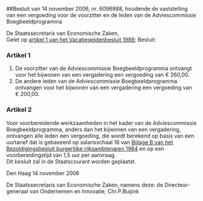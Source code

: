 <meta http-equiv='Content-Type' content='text/html; charset=utf-8' />

##Besluit van 14 november 2006, nr. 6096988, houdende de vaststelling van een vergoeding voor de voorzitter en de leden van de Adviescommissie Boegbeeldprogramma

De Staatssecretaris van Economische Zaken,  
Gelet op [artikel 1 van het Vacatiegeldenbesluit 1988](../../../../../../../../../../../../AMvB/vacatiegeldenbesluit/1988/BWBR0004317/README.md);
Besluit:    

### Artikel  1  

1.  De voorzitter van de Adviescommissie Boegbeeldprogramma ontvangt voor het bijwonen van een vergadering een vergoeding van € 260,00.   
2.  De andere leden van de Adviescommissie Boegbeeldprogramma ontvangen voor het bijwonen van een vergadering een vergoeding van € 200,00.   

### Artikel  2  

Voor voorbereidende werkzaamheden in het kader van de Adviescommissie Boegbeeldprogramma, anders dan het bijwonen van een vergadering, ontvangen alle leden een vergoeding, die wordt berekend op basis van een uurtarief dat is gebaseerd op salarisschaal 16 van [Bijlage B van het Bezoldigingsbesluit burgerlijke rijksambtenaren 1984](../../../../../../../../../../../../AMvB/bezoldigingsbesluit/burgerlijke/rijksambtenaren/1984/BWBR0003630/README.md) en op een voorbereidingstijd van 1,5 uur per aanvraag.  
Dit besluit zal in de Staatscourant worden geplaatst.   

Den Haag 
14 november 2006   

De 
Staatssecretaris van Economische Zaken, namens deze: de 
Directeur-generaal van Ondernemen en Innovatie, 
Chr.P.Buijink   
